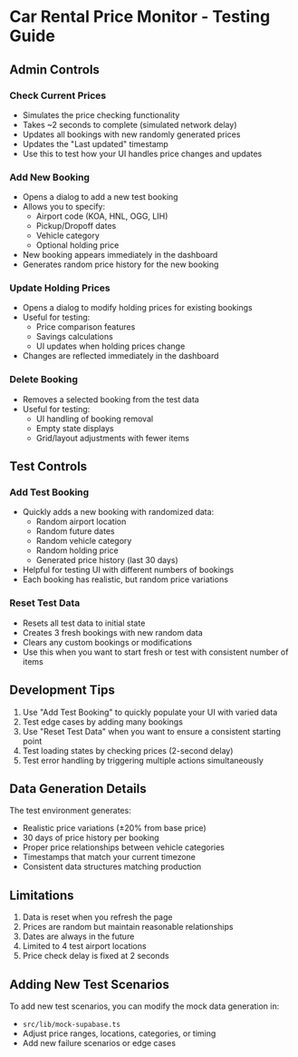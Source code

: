 # Car Rental Price Monitor - Testing Guide

## Admin Controls

### Check Current Prices
- Simulates the price checking functionality
- Takes ~2 seconds to complete (simulated network delay)
- Updates all bookings with new randomly generated prices
- Updates the "Last updated" timestamp
- Use this to test how your UI handles price changes and updates

### Add New Booking
- Opens a dialog to add a new test booking
- Allows you to specify:
  - Airport code (KOA, HNL, OGG, LIH)
  - Pickup/Dropoff dates
  - Vehicle category
  - Optional holding price
- New booking appears immediately in the dashboard
- Generates random price history for the new booking

### Update Holding Prices
- Opens a dialog to modify holding prices for existing bookings
- Useful for testing:
  - Price comparison features
  - Savings calculations
  - UI updates when holding prices change
- Changes are reflected immediately in the dashboard

### Delete Booking
- Removes a selected booking from the test data
- Useful for testing:
  - UI handling of booking removal
  - Empty state displays
  - Grid/layout adjustments with fewer items

## Test Controls

### Add Test Booking
- Quickly adds a new booking with randomized data:
  - Random airport location
  - Random future dates
  - Random vehicle category
  - Random holding price
  - Generated price history (last 30 days)
- Helpful for testing UI with different numbers of bookings
- Each booking has realistic, but random price variations

### Reset Test Data
- Resets all test data to initial state
- Creates 3 fresh bookings with new random data
- Clears any custom bookings or modifications
- Use this when you want to start fresh or test with consistent number of items

## Development Tips

1. Use "Add Test Booking" to quickly populate your UI with varied data
2. Test edge cases by adding many bookings
3. Use "Reset Test Data" when you want to ensure a consistent starting point
4. Test loading states by checking prices (2-second delay)
5. Test error handling by triggering multiple actions simultaneously

## Data Generation Details

The test environment generates:
- Realistic price variations (±20% from base price)
- 30 days of price history per booking
- Proper price relationships between vehicle categories
- Timestamps that match your current timezone
- Consistent data structures matching production

## Limitations

1. Data is reset when you refresh the page
2. Prices are random but maintain reasonable relationships
3. Dates are always in the future
4. Limited to 4 test airport locations
5. Price check delay is fixed at 2 seconds

## Adding New Test Scenarios

To add new test scenarios, you can modify the mock data generation in:
- `src/lib/mock-supabase.ts`
- Adjust price ranges, locations, categories, or timing
- Add new failure scenarios or edge cases
